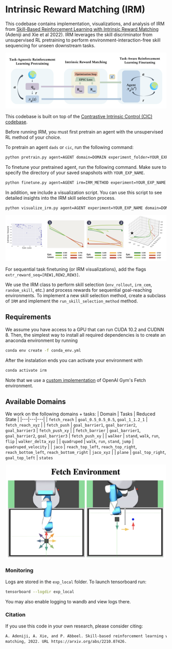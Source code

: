 # Intrinsic Reward Matching (IRM)

This codebase contains implementation, visualizations, and analysis of IRM from [Skill-Based Reinforcement Learning with Intrinsic Reward Matching](https://arxiv.org/pdf/2210.07426.pdf) (Adeniji and Xie et al 2022). IRM leverages the skill discriminator from unsupervised RL pretraining to perform environment-interaction-free skill sequencing for unseen downstream tasks. 

<img src="imgs/method.png" alt="irm method figure" title="irm method figure">

This codebase is built on top of the [Contrastive Intrinsic Control (CIC) codebase](https://github.com/rll-research/cic). 

Before running IRM, you must first pretrain an agent with the unsupervised RL method of your choice.

To pretrain an agent `dads` or `cic`, run the following command:

```sh
python pretrain.py agent=AGENT domain=DOMAIN experiment_folder=YOUR_EXP_FOLDER experiment_name=YOUR_EXP_NAME 
```

To finetune your pretrained agent, run the following command. Make sure to specify the directory of your saved snapshots with `YOUR_EXP_NAME`.

```sh
python finetune.py agent=AGENT irm=IRM_METHOD experiment=YOUR_EXP_NAME task=TASK extr_reward=[REWARD] restore_snapshot_ts=2000000 restore_snapshot_dir=PATH_TO_PRETRAINED_MODEL 
```

In addition, we include a visualization script. You can use this script to see detailed insights into the IRM skill selection process. 

```sh
python visualize_irm.py agent=AGENT experiment=YOUR_EXP_NAME domain=DOMAIN restore_snapshot_ts=2000000 restore_snapshot_dir=PATH_TO_PRETRAINED_MODEL
```
<img src="imgs/correlation.png" alt="correlation analysis" title="correlation analysis">

For sequential task finetuning (or IRM visualizations), add the flags `extr_reward_seq=[REW1,REW2,REW3]`.

We use the IRM class to perform skill selection (`env_rollout`, `irm_cem`, `random_skill`, etc.) and process rewards for sequential goal-reaching environments. To implement a new skill selection method, create a subclass of `IRM` and implement the `run_skill_selection_method` method.

## Requirements 
We assume you have access to a GPU that can run CUDA 10.2 and CUDNN 8. Then, the simplest way to install all required dependencies is to create an anaconda environment by running
```sh
conda env create -f conda_env.yml
```
After the instalation ends you can activate your environment with
```sh
conda activate irm
```

Note that we use a [custom implementation](https://github.com/amberxie88/gym) of OpenAI Gym's Fetch environment.

## Available Domains
We work on the following domains + tasks:
| Domain | Tasks | Reduced State |
|---|---|---|
| `fetch_reach` | `goal_0.5_0.5_0.5`, `goal_1_1.2_1`  | `fetch_reach_xyz` |
| `fetch_push` | `goal_barrier1`, `goal_barrier2`, `goal_barrier3` | `fetch_push_xy` |
| `fetch_barrier` | `goal_barrier1`, `goal_barrier2`, `goal_barrier3` | `fetch_push_xy` |
| `walker` | `stand`, `walk`, `run`, `flip` | `walker_delta_xyz` |
| `quadruped` | `walk`, `run`, `stand`, `jump` | `quadruped_velocity` |
| `jaco` | `reach_top_left`, `reach_top_right`, `reach_bottom_left`, `reach_bottom_right` | `jaco_xyz` |
| `plane` | `goal_top_right`, `goal_top_left` | `states`

<p float="left" align="middle">
<!--   <img src="imgs/heat.png" alt="heatmap visualization" title="heatmap visualization" width=500> -->
  <img src="imgs/fetch.png" alt="Fetch domain" title="Fetch domain" width=500>
</p>

### Monitoring
Logs are stored in the `exp_local` folder. To launch tensorboard run:
```sh
tensorboard --logdir exp_local
```

You may also enable logging to wandb and view logs there.

### Citation
If you use this code in your own research, please consider citing:
```sh
A. Adeniji, A. Xie, and P. Abbeel. Skill-based reinforcement learning with intrinsic reward
matching, 2022. URL https://arxiv.org/abs/2210.07426.
```

